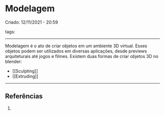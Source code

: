# Modelagem
Criado: 12/11/2021 - 20:59

tags: 

---

Modelagem é o ato de criar objetos em um ambiente 3D virtual. Esses objetos podem ser utilizados em diversas aplicações, desde previews arquiteturais até jogos e filmes.
Existem duas formas de criar objetos 3D no blender:
- [[Sculpting]]
- [[Extruding]]
---
## Referências
1.
